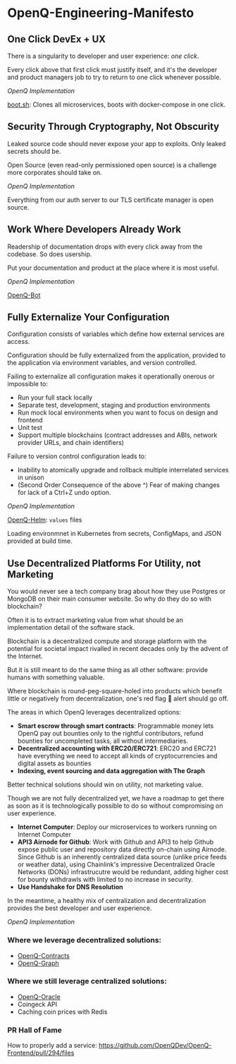 # OpenQ-Engineering-Manifesto

## One Click DevEx + UX
There is a singularity to developer and user experience: <i>one click</i>. 

Every click above that first click must justify itself, and it's the developer and product managers job to try to return to one click whenever possible.

<i>OpenQ Implementation</i>

[boot.sh](https://github.com/OpenQDev/OpenQ-Fullstack/blob/main/boot.sh): Clones all microservices, boots with docker-compose in one click.

## Security Through Cryptography, Not Obscurity

Leaked source code should never expose your app to exploits. Only leaked secrets should be.

Open Source (even read-only permissioned open source) is a challenge more corporates should take on.

<i>OpenQ Implementation</i>

Everything from our auth server to our TLS certificate manager is open source.

## Work Where Developers Already Work

Readership of documentation drops with every click away from the codebase. So does usership.

Put your documentation and product at the place where it is most useful.

<i>OpenQ Implementation</i>

[OpenQ-Bot](https://github.com/OpenQDev/OpenQ-Bot)

## Fully Externalize Your Configuration
Configuration consists of variables which define how external services are access.

Configuration should be fully externalized from the application, provided to the application via environment variables, and version controlled.

Failing to externalize all configuration makes it operationally onerous or impossible to:
- Run your full stack locally
- Separate test, development, staging and production environments
- Run mock local environments when you want to focus on design and frontend
- Unit test
- Support multiple blockchains (contract addresses and ABIs, network provider URLs, and chain identifiers)

Failure to version control configuration leads to:
- Inability to atomically upgrade and rollback multiple interrelated services in unison
- (Second Order Consequence of the above ^) Fear of making changes for lack of a Ctrl+Z undo option.

<i>OpenQ Implementation</i>

[OpenQ-Helm](https://github.com/OpenQDev/OpenQ-Helm): `values` files

Loading environmnet in Kubernetes from secrets, ConfigMaps, and JSON provided at build time.

## Use Decentralized Platforms For Utility, not Marketing

You would never see a tech company brag about how they use Postgres or MongoDB on their main consumer website. So why do they do so with blockchain?

Often it is to extract marketing value from what should be an implementation detail of the software stack.

Blockchain is a decentralized compute and storage platform with the potential for societal impact rivalled in recent decades only by the advent of the Internet.

But it is still meant to do the same thing as all other software: provide humans with something valuable.

Where blockchain is round-peg-square-holed into products which benefit little or negatively from decentralization, one's red flag 🚩 alert should go off.

The areas in which OpenQ leverages decentralized options:
- **Smart escrow through smart contracts**: Programmable money lets OpenQ pay out bounties only to the rightful contributors, refund bounties for uncompleted tasks, all without intermediaries.
- **Decentralized accounting with ERC20/ERC721**: ERC20 and ERC721 have everything we need to accept all kinds of cryptocurrencies and digital assets as bounties
- **Indexing, event sourcing and data aggregation with The Graph**

Better technical solutions should win on utility, not marketing value.

Though we are not fully decentralized yet, we have a roadmap to get there as soon as it is technologically possible to do so without compromising on user experience. 

- **Internet Computer**: Deploy our microservices to workers running on Internet Computer
- **API3 Airnode for Github**: Work with Github and API3 to help Github expose public user and repository data directly on-chain using Airnode. Since Github is an inherently centralized data source (unlike price feeds or weather data), using Chainlink's impressive Decentralized Oracle Networks (DONs) infrastrucutre would be redundant, adding higher cost for bounty withdrawls with limited to no increase in security.
- **Use Handshake for DNS Resolution**

In the meantime, a healthy mix of centralization and decentralization provides the best developer and user experience.

<i>OpenQ Implementation</i>

### Where we leverage decentralized solutions:

- [OpenQ-Contracts](https://github.com/OpenQDev/OpenQ-Contracts)
- [OpenQ-Graph](https://github.com/OpenQDev/OpenQ-Graph)

### Where we still leverage centralized solutions:

- [OpenQ-Oracle](https://github.com/OpenQDev/OpenQ-Oracle)
- Coingeck API
- Caching coin prices with Redis

### PR Hall of Fame
How to properly add a service: https://github.com/OpenQDev/OpenQ-Frontend/pull/294/files
